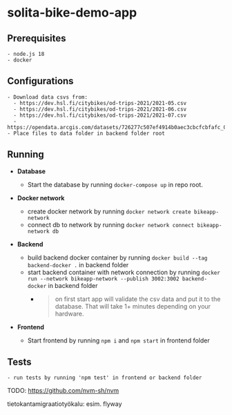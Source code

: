 # solita-bike-demo-app

## Prerequisites
    - node.js 18
    - docker

## Configurations
    - Download data csvs from:
      - https://dev.hsl.fi/citybikes/od-trips-2021/2021-05.csv
      - https://dev.hsl.fi/citybikes/od-trips-2021/2021-06.csv
      - https://dev.hsl.fi/citybikes/od-trips-2021/2021-07.csv
      - https://opendata.arcgis.com/datasets/726277c507ef4914b0aec3cbcfcbfafc_0.csv
    - Place files to data folder in backend folder root

## Running
  - **Database**
    - Start the database by running `docker-compose up` in repo root.
  
  - **Docker network**
    - create docker network by running `docker network create bikeapp-network`
    - connect db to network by running `docker network connect bikeapp-network db`

  - **Backend**
    - build backend docker container by running `docker build --tag backend-docker .` in backend folder
    - start backend container with network connection by running `docker run --network bikeapp-network --publish 3002:3002 backend-docker` in backend folder
        - > on first start app will validate the csv data and put it to the database. That will take 1+ minutes depending on your hardware.

  - **Frontend**
    - Start frontend by running `npm i` and `npm start` in frontend folder

<!-- add production yml -> db -> backend -> frontend nginx -->

## Tests
    - run tests by running 'npm test' in frontend or backend folder

TODO:
https://github.com/nvm-sh/nvm

tietokantamigraatiotyökalu: esim. flyway
